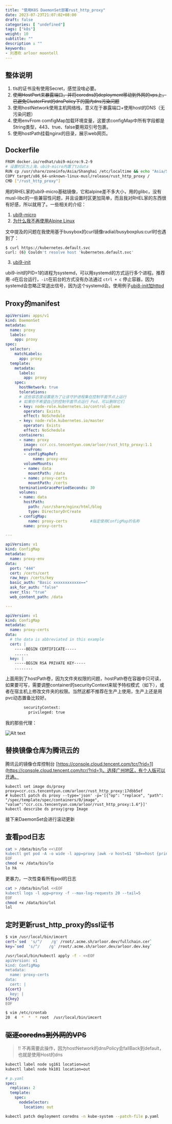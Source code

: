 ```yaml
---
title: "使用K8S DaemonSet部署rust_http_proxy"
date: 2023-07-23T21:07:02+08:00
draft: false
categories: [ "undefined"]
tags: ["k8s"]
weight: 10
subtitle: ""
description : ""
keywords:
- 刘港欢 arloor moontell
---
```


## 整体说明

1. tls的证书没有使用Secret，感觉没啥必要。
2. ~~使用HostPort来暴露端口，并将coredns的deployment移动到外网的vps上，已避免ClusterFirst的dnsPolicy下的国内dns污染问题~~
3. 使用hostNetwork使用主机网络栈，意义在于暴露端口+使用host的DNS（无污染问题）
4. 使用envFrom comfigMap加载环境变量，这要求configMap中所有字段都是String类型，443、true、false要用双引号包裹。
5. 使用hostPath挂载nginx的目录，展示web网页。

## Dockerfile

```bash
FROM docker.io/redhat/ubi9-micro:9.2-9
# 设置时区为上海，ubi9-micro内置了tzdata 
RUN cp /usr/share/zoneinfo/Asia/Shanghai /etc/localtime && echo "Asia/Shanghai" > /etc/timezone
COPY target/x86_64-unknown-linux-musl/release/rust_http_proxy /
CMD ["/rust_http_proxy"]
```

用的RHEL家的ubi9-micro基础镜像，它和alpine差不多大小，用的glibc，没有musl-libc的一些兼容性问题，并且设置时区更加简单，而且我对RHEL家的东西很有好感，所以就用了。一些相关的介绍：


1. [ubi9-micro](https://catalog.redhat.com/software/containers/ubi9/ubi-micro/615bdf943f6014fa45ae1b58?container-tabs=overview)
2. [为什么我不再使用Alpine Linux](https://www.51cto.com/article/751174.html)

文中提及的问题在我使用基于busybox的curl镜像radial/busyboxplus:curl时也遇到了：

```bash
$ curl https://kubernetes.default.svc
curl: (6) Couldn't resolve host 'kubernetes.default.svc'
```

3. [ubi9-init](https://catalog.redhat.com/software/containers/ubi9-init/6183297540a2d8e95c82e8bd) 

ubi9-init的PID=1的进程为systemd，可以用systemd的方式运行多个进程。推荐用`-d`在后台运行，`-it`在前台的方式没有办法通过 `ctrl + c` 停止容器，因为systemd会忽略正常退出信号，因为这个systemd会。使用例子[ubi8-init加httpd](https://access.redhat.com/documentation/zh-cn/red_hat_enterprise_linux/8/html/building_running_and_managing_containers/assembly_adding-software-to-a-ubi-container_building-running-and-managing-containers#using-the-ubi-init-images_assembly_adding-software-to-a-ubi-container)


## Proxy的manifest

```yaml
apiVersion: apps/v1
kind: DaemonSet
metadata:
  name: proxy
  labels:
    app: proxy
spec:
  selector:
    matchLabels:
      app: proxy
  template:
    metadata:
      labels:
        app: proxy
    spec:
      hostNetwork: true
      tolerations:
      # 这些容忍度设置是为了让该守护进程集在控制平面节点上运行
      # 如果你不希望自己的控制平面节点运行 Pod，可以删除它们
      - key: node-role.kubernetes.io/control-plane
        operator: Exists
        effect: NoSchedule
      - key: node-role.kubernetes.io/master
        operator: Exists
        effect: NoSchedule
      containers:
      - name: proxy
        image: ccr.ccs.tencentyun.com/arloor/rust_http_proxy:1.1
        envFrom:
        - configMapRef:
            name: proxy-env
        volumeMounts:
        - name: data
          mountPath: /data
        - name: proxy-certs
          mountPath: /certs
      terminationGracePeriodSeconds: 30
      volumes:
      - name: data
        hostPath:
          path: /usr/share/nginx/html/blog 
          type: DirectoryOrCreate
      - configMap:
          name: proxy-certs          #指定使用ConfigMap的名称
        name: proxy-certs

---

apiVersion: v1
kind: ConfigMap
metadata:
  name: proxy-env
data:
  port: "444"
  cert: /certs/cert
  raw_key: /certs/key
  basic_auth: "Basic xxxxxxxxxxxx=="
  ask_for_auth: "false"
  over_tls: "true"
  web_content_path: /data

---

apiVersion: v1
kind: ConfigMap
metadata:
  name: proxy-certs
data:
  # the data is abbreviated in this example
  cert: |
    -----BEGIN CERTIFICATE-----
    ......
  key: |
    -----BEGIN RSA PRIVATE KEY-----
    ........

```

上面用到了hostPath卷，因为文件夹权限的问题，hostPath卷在容器中只可读，如果要可写，需要调整container的securityContext来赋予特权模式（如下），或者在宿主机上修改文件夹的权限。当然这都不推荐在生产上使用，生产上还是用pvc动态置备比较好。

```bash
        securityContext:
          privileged: true
```

我的那些代理：

![Alt text](/img/telegram-cloud-photo-size-5-6192798952399681427-y.jpg)

## 替换镜像仓库为腾讯云的

腾讯云的镜像仓库控制台 [https://console.cloud.tencent.com/tcr/?rid=1](https://console.cloud.tencent.com/tcr/?rid=1)。选择广州地区，有个人版可以开通。


```shell
kubectl set image ds/proxy proxy=ccr.ccs.tencentyun.com/arloor/rust_http_proxy:17dbb5ef
# kubectl patch ds proxy --type='json' -p='[{"op": "replace", "path": "/spec/template/spec/containers/0/image", "value":"ccr.ccs.tencentyun.com/arloor/rust_http_proxy:1.6"}]'
kubectl describe ds proxy|grep Image
```

接下来DaemonSet会进行滚动更新

## 查看pod日志

```bash
cat > /data/bin/lo <<\EOF
kubectl get pod -A -o wide -l app=proxy |awk -v host=$1 '$8==host {print $2}' | xargs -I {} kubectl logs {} -f
EOF
chmod +x /data/bin/lo
lo hk
```

更暴力，一次性查看所有pod的日志

```bash
cat > /data/bin/lol <<EOF
kubectl logs -l app=proxy -f --max-log-requests 20 --tail=5
EOF
chmod +x /data/bin/lol
lol
```

## 定时更新rust_http_proxy的ssl证书

```bash
$ vim /usr/local/bin/imcert                                               
cert=`sed  's/^/    /g' /root/.acme.sh/arloor.dev/fullchain.cer`
key=`sed  's/^/    /g' /root/.acme.sh/arloor.dev/arloor.dev.key`

/usr/local/bin/kubectl apply -f - <<EOF 
apiVersion: v1
kind: ConfigMap
metadata:
  name: proxy-certs
data:
  cert: |
${cert}
  key: |
${key}
EOF
```

```bash
$ vim /etc/crontab
20  4  *  *  * root  /usr/local/bin/imcert
```

## ~~驱逐coredns到外网的VPS~~

> !! 不再需要此操作，因为hostNetwork的dnsPolicy会fallBack到default，也就是使用Host的dns

```bash
kubectl label node sg161 location=out
kubectl label node hk101 location=out
```

```yaml
# p.yaml
spec:
  replicas: 2
  template:
    spec:
      nodeSelector: 
        location: out
```

```bash
kubectl patch deployment coredns -n kube-system --patch-file p.yaml
```